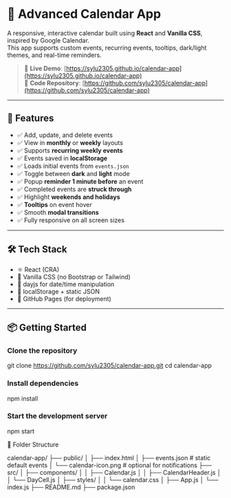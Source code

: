 <!-- 🏷️ Project Title -->
# 📅 Advanced Calendar App

<!-- 🔍 Short Project Summary -->
A responsive, interactive calendar built using **React** and **Vanilla CSS**, inspired by Google Calendar.  
This app supports custom events, recurring events, tooltips, dark/light themes, and real-time reminders.

<!-- 🌐 Live Demo & GitHub Links -->
> 🔗 **Live Demo**: [https://sylu2305.github.io/calendar-app](https://sylu2305.github.io/calendar-app)  
> 📁 **Code Repository**: [https://github.com/sylu2305/calendar-app](https://github.com/sylu2305/calendar-app)

---

<!-- ✅ Key Features -->
## 🚀 Features

- ✅ Add, update, and delete events
- ✅ View in **monthly** or **weekly** layouts
- ✅ Supports **recurring weekly events**
- ✅ Events saved in **localStorage**
- ✅ Loads initial events from `events.json`
- ✅ Toggle between **dark** and **light** mode
- ✅ Popup **reminder 1 minute before** an event
- ✅ Completed events are **struck through**
- ✅ Highlight **weekends and holidays**
- ✅ **Tooltips** on event hover
- ✅ Smooth **modal transitions**
- ✅ Fully responsive on all screen sizes

---

<!-- 🛠️ Technologies Used -->
## 🛠 Tech Stack

- ⚛️ React (CRA)
- 🎨 Vanilla CSS (no Bootstrap or Tailwind)
- 📅 dayjs for date/time manipulation
- 💾 localStorage + static JSON
- 🚀 GitHub Pages (for deployment)

---

<!-- ⚙️ Setup Instructions -->
## 📦 Getting Started

### Clone the repository
git clone https://github.com/sylu2305/calendar-app.git
cd calendar-app


### Install dependencies
npm install

### Start the development server
npm start


📁 Folder Structure

calendar-app/
├── public/
│   ├── index.html
│   ├── events.json         # static default events
│   └── calendar-icon.png   # optional for notifications
├── src/
│   ├── components/
│   │   ├── Calendar.js
│   │   ├── CalendarHeader.js
│   │   └── DayCell.js
│   ├── styles/
│   │   └── calendar.css
│   ├── App.js
│   └── index.js
├── README.md
├── package.json
